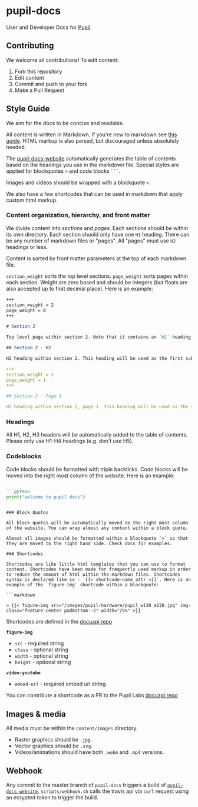 # pupil-docs

User and Developer Docs for [Pupil](https://github.com/pupil-labs/pupil)

## Contributing

We welcome all contributions! To edit content:

1. Fork this repository
1. Edit content
1. Commit and push to your fork
1. Make a Pull Request

## Style Guide

We aim for the docs to be concise and readable. 

All content is written in Markdown. If you're new to markdown see [this guide](https://guides.github.com/features/mastering-markdown/ "Github - Mastering Markdown"). HTML markup is also parsed, but discouraged unless absolutely needed.

The [pupil-docs-website](https://github.com/pupil-labs/pupil-docs-website "pupil-docs-website") automatically generates the table of contents based on the headings you use in the markdown file. Special styles are applied for blockquotes `>` and code blocks ` ``` `.

Images and videos should be wrapped with a blockquote `>`. 

We also have a few shortcodes that can be used in markdown that apply custom html markup. 

### Content organization, hierarchy, and front matter

We divide content into *sections* and *pages*. Each sections should be within its own directory. Each section shuold only have one `H1` heading. There can be any number of markdown files or "pages". All "pages" must use `H2` headings or less. 

Content is sorted by front matter parameters at the top of each markdown file. 

`section_weight` sorts the top level sections. `page_weight` sorts pages within each section. Weight are zero based and should be integers (but floats are also accepted up to first decimal place). Here is an example:


```markdown
+++
section_weight = 2
page_weight = 0
+++

# Section 2

Top level page within section 2. Note that it contains an `H1` heading. This heading will be used for the section in the TOC.

## Section 2 - H2

H2 heading within section 2. This heading will be used as the first sub-heading within this example section.

```


```yaml
+++
section_weight = 2
page_weight = 1
+++

## Section 2 - Page 1

H2 heading within section 2, page 1. This heading will be used as the second sub-heading within this example section. 
```


### Headings

All H1, H2, H3 headers will be automatically added to the table of contents. Please only use H1-H4 headings (e.g. don't use H5). 

### Codeblocks

Code blocks should be formatted with triple backticks. Code blocks will be moved into the right most column of the website. Here is an example:

```markdown

```python
print("welcome to pupil docs")
```

``` 

### Block Quotes

All block quotes will be automatically moved to the right most column of the website. You can wrap almost any content within a block quote.

Almost all images should be formatted within a blockquote `>` so that they are moved to the right hand side. Check docs for examples.

### Shortcodes

Shortcodes are like little html templates that you can use to format content. Shortcodes have been made for frequently used markup in order to reduce the amount of html within the markdown files. Shortcodes syntax is declared like so - `{{< shortcode-name attr >}}`. Here is an example of the `figure-img` shortcode within a blockquote:

```markdown 

> {{< figure-img src="/images/pupil-hardware/pupil_w120_e120.jpg" img-class="feature-center padBottom--2" width="75%" >}}

```

Shortcodes are defined in the [docuapi repo](https://github.com/pupil-labs/docuapi/tree/master/layouts/shortcodes "pupil-labs/docuapi shortcodes")

**`figure-img`**
  - `src` - required string
  - `class` - optional string
  - `width` - optional string
  - `height` - optional string


**`video-youtube`**
  - `embed-url` - required embed url string

You can contribute a shortcode as a PR to the Pupil Labs [docuapi repo](https://github.com/pupil-labs/docuapi "pupil-labs/docuapi")

## Images & media

All media must be within the `content/images` directory. 

- Raster graphics should be `.jpg`.
- Vector graphics should be `.svg`.
- Videos/animations should have both `.webm` and `.mp4` versions.  

## Webhook

Any commit to the master branch of `pupil-docs` triggers a build of [`pupil-docs-website`](https://github.com/pupil-labs/pupil-docs-website "pupil-docs-website"). `scripts/webhook.sh` calls the travis api via `curl` request using an ecrypted token to trigger the build.
